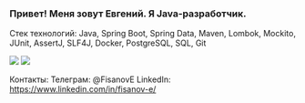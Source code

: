 ### Привет! Меня зовут Евгений. Я Java-разработчик.

Стек технологий: Java, Spring Boot, Spring Data, Maven, Lombok, Mockito, JUnit, AssertJ, SLF4J, Docker, PostgreSQL, SQL, Git

![](https://github-profile-summary-cards.vercel.app/api/cards/stats?username=FisanovE&theme=tokyonight)
![](https://github-profile-summary-cards.vercel.app/api/cards/repos-per-language?username=FisanovE&theme=tokyonight)

Контакты: 
Телеграм: @FisanovE 
LinkedIn: https://www.linkedin.com/in/fisanov-e/
